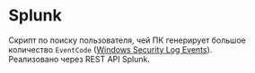# Splunk

Скрипт по поиску пользователя, чей ПК генерирует большое количество `EventCode` ([Windows Security Log Events](https://www.ultimatewindowssecurity.com/securitylog/encyclopedia/)).<br>
Реализовано через REST API Splunk.
